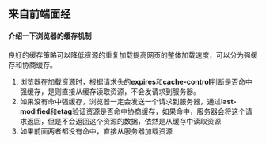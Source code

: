 ## 来自前端面经

#### 介绍一下浏览器的缓存机制

良好的缓存策略可以降低资源的重复加载提高网页的整体加载速度，可以分为强缓存和协商缓存。

1) 浏览器在加载资源时，根据请求头的**expires**和**cache-control**判断是否命中强缓存，是则直接从缓存读取资源，不会发请求到服务器。
2) 如果没有命中强缓存，浏览器一定会发送一个请求到服务器，通过**last-modified**和**etag**验证资源是否命中协商缓存，如果命中，服务器会将这个请求返回，但是不会返回这个资源的数据，依然是从缓存中读取资源
3) 如果前面两者都没有命中，直接从服务器加载资源